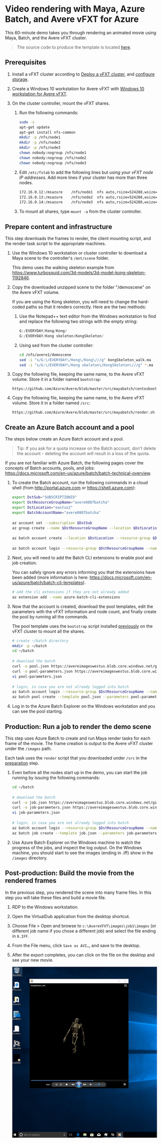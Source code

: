 # Video rendering with Maya, Azure Batch, and Avere vFXT for Azure

This 60-minute demo takes you through rendering an animated movie using Maya, Batch, and the Avere vFXT cluster. 

> The source code to produce the template is located [here](../src/mayabatch).

## Prerequisites

1. Install a vFXT cluster according to [Deploy a vFXT cluster](jumpstart_deploy.md), and [configure storage](configure_storage.md).

2. Create a Windows 10 workstation for Avere vFXT with [Windows 10 workstation for Avere vFXT](windows_10_avere_vfxt_mounted_workstation.md).

3. On the cluster controller, mount the vFXT shares. 

    1. Run the following commands:

       ```bash
       sudo -s
       apt-get update
       apt-get install nfs-common
       mkdir -p /nfs/node1
       mkdir -p /nfs/node2
       mkdir -p /nfs/node3
       chown nobody:nogroup /nfs/node1
       chown nobody:nogroup /nfs/node2
       chown nobody:nogroup /nfs/node3
       ```

    2. Edit `/etc/fstab` to add the following lines but *using your vFXT node IP addresses*. Add more lines if your cluster has more than three nodes. 
        ```bash
        172.16.0.12:/msazure	/nfs/node1	nfs auto,rsize=524288,wsize=524288,nofail,noatime,nolock,intr,tcp,actimeo=1800 0 0
        172.16.0.13:/msazure	/nfs/node2	nfs auto,rsize=524288,wsize=524288,nofail,noatime,nolock,intr,tcp,actimeo=1800 0 0
        172.16.0.14:/msazure	/nfs/node3	nfs auto,rsize=524288,wsize=524288,nofail,noatime,nolock,intr,tcp,actimeo=1800 0 0
        ```

    3. To mount all shares, type `mount -a` from the cluster controller. 

## Prepare content and infrastructure

This step downloads the frames to render, the client mounting script, and the render task script to the appropriate machines. 

1. Use the Windows 10 workstation or cluster controller to download a Maya scene to the controller's `/mnt/scene` folder.  

   This demo uses the walking skeleton example from https://www.turbosquid.com/3d-models/3d-model-kong-skeleton-1192846.

2. Copy the downloaded unzipped scene to the folder "/demoscene" on the Avere vFXT volume.  

   If you are using the Kong skeleton, you will need to change the hard-coded paths so that it renders correctly. Here are the two methods:

   1. Use the Notepad++ text editor from the Windows workstation to find and replace the following two strings with the empty string:
   
        ```powershell
        G:/EVERYDAY/Kong/Kong/
        G:/EVERYDAY/Kong skeleton/KongSkeleton/
        ```
		
   2. Using sed from the cluster controller: 
   
        ```bash
        cd /nfs/avere1/demoscene
        sed -i "s/G:\/EVERYDAY\/Kong\/Kong\///g" kongSkeleton_walk.ma
        sed -i "s/G:\/EVERYDAY\/Kong skeleton\/KongSkeleton\///g" *.ma
        ```
	
3. Copy the following file, keeping the same name, to the Avere vFXT volume. Store it in a folder named ``bootstrap``:

   ```
   https://github.com/Azure/Avere/blob/master/src/mayabatch/centosbootstrap.sh
   ```
	
4. Copy the following file, keeping the same name, to the Avere vFXT volume. Store it in a folder named ``/src``:

   ```
   https://github.com/Azure/Avere/blob/master/src/mayabatch/render.sh
   ```

## Create an Azure Batch account and a pool

The steps below create an Azure Batch account and a pool.  

> Tip: If you ask for a quota increase on the Batch account, don't delete the account - deleting the account will result in a loss of the quota.  

If you are not familiar with Azure Batch, the following pages cover the concepts of Batch accounts, pools, and jobs: https://docs.microsoft.com/en-us/azure/batch/batch-technical-overview.

1. To create the Batch account, run the following commands in a cloud shell (from http://portal.azure.com or https://shell.azure.com):

   ```bash
   export DstSub="SUBSCRIPTIONID"
   export DstResourceGroupName="avere0807batcha"
   export DstLocation="eastus2"
   export BatchAccountName="avere0807batcha"
   
   az account set --subscription $DstSub
   az group create --name $DstResourceGroupName --location $DstLocation
   
   az batch account create --location $DstLocation --resource-group $DstResourceGroupName --name $BatchAccountName
   
   az batch account login --resource-group $DstResourceGroupName --name $BatchAccountName
   ```

2. Next, you will need to add the Batch CLI extensions to enable pool and job creation.  

   You can safely ignore any errors informing you that the extensions have been added (more information is here: https://docs.microsoft.com/en-us/azure/batch/batch-cli-templates).
   
   ```bash
   # add the cli extensions if they are not already added
   az extension add --name azure-batch-cli-extensions
   ```

3. Now that the account is created, download the pool templates, edit the parameters with the vFXT information and node count, and finally create the pool by running all the commands.  

   The pool template uses the ``bootstrap`` script installed [previously](#prepare-content-and-infrastructure) on the vFXT cluster to mount all the shares.

   ```bash
   # create ~/batch directory
   mkdir -p ~/batch
   cd ~/batch
   
   # download the batch 
   curl -o pool.json https://avereimageswestus.blob.core.windows.net/githubcontent/src/mayabatch/pool.json
   curl -o pool-parameters.json https://avereimageswestus.blob.core.windows.net/githubcontent/src/mayabatch/pool-parameters.json
   vi pool-parameters.json
   
   # login, in case you are not already logged into batch
   az batch account login --resource-group $DstResourceGroupName --name $BatchAccountName
   az batch pool create --template pool.json --parameters pool-parameters.json
   ```

4. Log in to the Azure Batch Explorer on the Windows workstation and you can see the pool starting.

## Production: Run a job to render the demo scene

This step uses Azure Batch to create and run Maya render tasks for each frame of the movie.  The frame creation is output to the Avere vFXT cluster under the ``/images`` path.  

Each task uses the ``render`` script that you downloaded under ``/src`` in the [preparation](#prepare-content-and-infrastructure) step.

1. Even before all the nodes start up in the demo, you can start the job running by issuing the following commands:

   ```bash
   cd ~/batch
   
   # download the batch 
   curl -o job.json https://avereimageswestus.blob.core.windows.net/githubcontent/src/mayabatch/job.json
   curl -o job-parameters.json https://avereimageswestus.blob.core.windows.net/githubcontent/src/mayabatch/job-parameters.json
   vi job-parameters.json
   
   # login, in case you are not already logged into batch
   az batch account login --resource-group $DstResourceGroupName --name $BatchAccountName
   az batch job create --template job.json --parameters job-parameters.json
   ```

2. Use Azure Batch Explorer on the Windows machine to watch the progress of the jobs, and inspect the log output.  On the Windows machine, you should start to see the images (ending in .iff) show in the ``/images`` directory.

## Post-production: Build the movie from the rendered frames

In the previous step, you rendered the scene into many frame files.  In this step you will take these files and build a movie file.

1. RDP to the Windows workstation.

2. Open the VirtualDub application from the desktop shortcut.

3. Choose File > Open and browse to `c:\AvereVFXT\images\job1\images` (or different job name if you chose a different job) and select the file ending in ``0.IFF``.

4. From the File menu, click `Save as AVI…`, and save to the desktop.

5. After the export completes, you can click on the file on the desktop and see your new movie.

   <img src="images/win10_postproduction.png">

